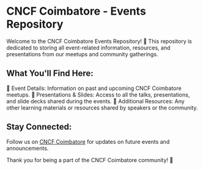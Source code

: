 # CNCF Coimbatore - Events Repository
Welcome to the CNCF Coimbatore Events Repository! 🌟 This repository is dedicated to storing all event-related information, resources, and presentations from our meetups and community gatherings.

## What You'll Find Here:
📅 Event Details: Information on past and upcoming CNCF Coimbatore meetups.
🎤 Presentations & Slides: Access to all the talks, presentations, and slide decks shared during the events.
📂 Additional Resources: Any other learning materials or resources shared by speakers or the community.

## Stay Connected:
Follow us on [CNCF Coimbatore](https://community.cncf.io/cloud-native-coimbatore/) for updates on future events and announcements.

Thank you for being a part of the CNCF Coimbatore community! 🚀
